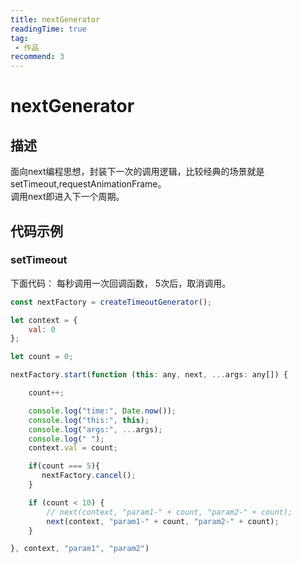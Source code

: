 ```yaml
---
title: nextGenerator
readingTime: true
tag:
 - 作品
recommend: 3
---
```


# nextGenerator

## 描述
面向next编程思想，封装下一次的调用逻辑，比较经典的场景就是setTimeout,requestAnimationFrame。   
调用next即进入下一个周期。

## 代码示例

### setTimeout 
下面代码：
每秒调用一次回调函数， 5次后，取消调用。
```js
const nextFactory = createTimeoutGenerator();

let context = {
    val: 0
};

let count = 0;

nextFactory.start(function (this: any, next, ...args: any[]) {

    count++;

    console.log("time:", Date.now());
    console.log("this:", this);
    console.log("args:", ...args);
    console.log(" ");
    context.val = count;

    if(count === 5){
       nextFactory.cancel();
    }

    if (count < 10) {
        // next(context, "param1-" + count, "param2-" + count);
        next(context, "param1-" + count, "param2-" + count);
    }

}, context, "param1", "param2")
```